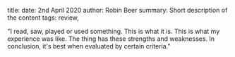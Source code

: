 title: 
date: 2nd April 2020
author: Robin Beer
summary: Short description of the content
tags: review, 

"I read, saw, played or used something.
This is what it is.
This is what my experience was like.
The thing has these strengths and weaknesses.
In conclusion, it's best when evaluated by certain criteria."
